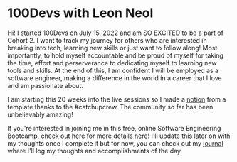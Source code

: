 # 100Devs with Leon Neol

Hi! I started 100Devs on July 15, 2022 and am SO EXCITED to be a part of Cohort 2. I want to track my journey for others who are interested in breaking into tech, learning new skills or just want to follow along! Most importantly, to hold myself accountable and be proud of myself for taking the time, effort and perserverance to dedicating myself to learning new tools and skills. At the end of this, I am confident I will be employed as a software engineer, making a difference in the world in a career that I love and am passionate about.

I am starting this 20 weeks into the live sessions so I made a [notion](https://snowy-astronaut-fd4.notion.site/100Devs-2022-Cohort-fb15c15f6684437a9bb8a6e638784a46) from a template thanks to the #catchupcrew. The community so far has been unbelievably amazing!

If you're interested in joining me in this free, online Software Engineering Bootcamp, check out [here](https://leonnoel.com/100devs/) for more details [here](https://leonnoel.com/100devs/)! I'll update this later on with my thoughts once I complete it but for now, you can check out my [journal](journal.md) where I'll log my thoughts and accomplishments of the day.
